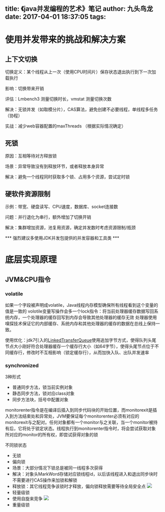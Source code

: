 title: 《java并发编程的艺术》笔记
author: 九头鸟龙
date: 2017-04-01 18:37:05
tags:
---
# 使用并发带来的挑战和解决方案
## 上下文切换
切换定义：某个线程从上一次（使用CPU时间片）保存状态退出执行到下一次加载执行

影响：切换带来开销

评估：Lmbench3 测量切换时长，vmstat 测量切换次数

解决：无锁并发（如取模分片），CAS算法，避免创建不必要线程，单线程多任务（协程）

实战：减少web容器配置的maxThreads （根据实际情况确定）
## 死锁
原因：互相等待对方释放锁

场景：异常导致没有到释放环节，或者释放本身异常

解决：避免一个线程同时获取多个锁、占用多个资源，尝试定时锁
## 硬软件资源限制
示例：带宽、硬盘读写、CPU速度，数据库、socket连接数

问题：并行退化为串行，额外增加了切换开销

解决：集群增加资源，池复用资源，确定并发数时考虑资源限制/瓶颈

*** 强烈建议多使用JDK并发包提供的并发容器和工具类 ***


# 底层实现原理
## JVM&CPU指令
### volatile 
如果一个字段被声明成volatile，Java线程内存模型确保所有线程看到这个变量的值是一致的
volotile变量写操作会多一个lock指令：将当前处理器缓存数据写回系统内存，一个处理器的缓存回写到内存会导致其他处理器的缓存无效
处理器使用嗅探技术保证它的内部缓存、系统内存和其他处理器的缓存的数据在总线上保持一致。

使用优化：jdk7引入的[LinkedTransferQueue](http://grepcode.com/file/repository.grepcode.com/java/root/jdk/openjdk/8u40-b25/java/util/concurrent/LinkedTransferQueue.java#LinkedTransferQueue)使用追加字节方式，使得队列头尾节点大小刚好符合处理器缓存一个缓存行大小（如64字节），使得头尾节点位于不同缓存行，修改时不互相影响（锁定缓存行），从而加快入队、出队并发速率
### synchronized 
3种形式
- 普通同步方法，锁当前实例对象
- 静态同步方法，锁对应class对象
- 同步方法块，括号中配置对象

monitorenter指令是在编译后插入到同步代码块的开始位置，而monitorexit是插入到方法结束处和异常处，JVM要保证每个monitorenter必须有对应的monitorexit与之配对。任何对象都有一个monitor与之关联，当一个monitor被持有后，它将处于锁定状态。线程执行到monitorenter指令时，将会尝试获取对象所对应的monitor的所有权，即尝试获得对象的锁

不同锁状态
- 无锁
- 偏向锁
 - 场景：大部分情况下锁总是被同一线程多次获得
 - 解决：对象头MarkWord存储对应锁线程id，以后该线程进入和退出同步块时不需要进行CAS操作来加锁和解锁
 - 释放锁：其它线程竞争该锁时才释放，偏向锁释放需要等待全局安全点
 ![](http://img.blog.csdn.net/20161124210648183)
- 轻量级锁
 - 使用自旋来竞争
 ![](http://img.blog.csdn.net/20161124210716044)
- 重量级锁


